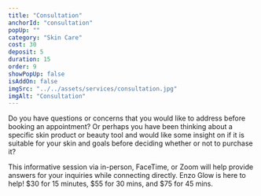 ```yaml
---
title: "Consultation"
anchorId: "consultation"
popUp: ""
category: "Skin Care"
cost: 30
deposit: 5
duration: 15
order: 9
showPopUp: false
isAddOn: false
imgSrc: "../../assets/services/consultation.jpg"
imgAlt: "Consultation"
---
```


Do you have questions or concerns that you would like to address before booking an appointment?
Or perhaps you have been thinking about a specific skin product or beauty tool and would like some insight on if it is suitable for your skin and goals before deciding whether or not to purchase it?

This informative session via in-person, FaceTime, or Zoom will help provide answers for your inquiries while connecting directly.
Enzo Glow is here to help! $30 for 15 minutes, $55 for 30 mins, and $75 for 45 mins.
